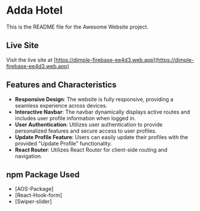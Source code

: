 # Adda Hotel

This is the README file for the Awesome Website project.

## Live Site

Visit the live site at [https://dimple-firebase-ee4d3.web.app](https://dimple-firebase-ee4d3.web.app)

## Features and Characteristics

- **Responsive Design**: The website is fully responsive, providing a seamless experience across devices.
- **Interactive Navbar**: The navbar dynamically displays active routes and includes user profile information when logged in.
- **User Authentication**: Utilizes user authentication to provide personalized features and secure access to user profiles.
- **Update Profile Feature**: Users can easily update their profiles with the provided "Update Profile" functionality.
- **React Router**: Utilizes React Router for client-side routing and navigation.

## npm Package Used

- [AOS-Package]
- [React-Hook-form]
- [Swiper-slider]

